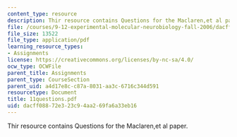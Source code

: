 ```yaml
---
content_type: resource
description: Thir resource contains Questions for the Maclaren,et al paper.
file: /courses/9-12-experimental-molecular-neurobiology-fall-2006/dacff08872e323c94aa269fa6a33eb16_11questions.pdf
file_size: 13522
file_type: application/pdf
learning_resource_types:
- Assignments
license: https://creativecommons.org/licenses/by-nc-sa/4.0/
ocw_type: OCWFile
parent_title: Assignments
parent_type: CourseSection
parent_uid: a4d17e8c-c87a-8031-aa3c-6716c344d591
resourcetype: Document
title: 11questions.pdf
uid: dacff088-72e3-23c9-4aa2-69fa6a33eb16
---
```

Thir resource contains Questions for the Maclaren,et al paper.